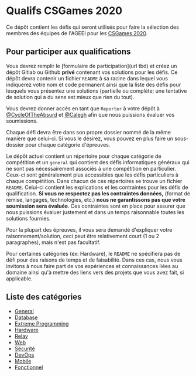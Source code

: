 # Qualifs CSGames 2020

Ce dépôt contient les défis qui seront utilisés pour faire la sélection des membres des équipes de l'AGEEI pour les [CSGames 2020](http://2020.csgames.org/).

## Pour participer aux qualifications

Vous devrez remplir le [formulaire de participation](url tbd) et créez un dépôt Gitlab ou Github **privé** contenant vos solutions pour les défis.
Ce dépôt devra contenir un fichier `README` à sa racine dans lequel vous indiquerez votre nom et code permanent ainsi que la liste des défis pour lesquels vous présentez une solutions (partielle ou complète; une tentative de solution qui a du sens est mieux que rien du tout).

Vous devrez donner accès en tant que `Reporter` à votre dépôt à [@CycleOfTheAbsurd](https://gitlab.com/CycleOfTheAbsurd) et [@Calegh](https://gitlab.com/Calegh) afin que nous puissions évaluer vos soumissions.

Chaque défi devra être dans son propre dossier nommé de la même manière que celui-ci. Si vous le désirez, vous pouvez en plus faire un sous-dossier pour chaque catégorie d'épreuves.

Le dépôt actuel contient un répertoire pour chaque catégorie de compétition et un `general` qui contient des défis informatiques généraux qui ne sont pas nécessairement associés à une compétition en particulier. Ceux-ci sont généralement plus accessibles que les défis particuliers à chaque compétition.
Dans chacun de ces répertoires se trouve un fichier `README`. Celui-ci contient les explications et les contraintes pour les défis de qualification. **Si vous ne respectez pas les contraintes données,** (format de remise, langages, technologies, etc.) **nous ne garantissons pas que votre soumission sera évaluée**. Ces contraintes sont en place pour assurer que nous puissions évaluer justement et dans un temps raisonnable toutes les solutions fournies.

Pour la plupart des épreuves, il vous sera demandé d'expliquer votre raisonnement/solution, ceci peut être relativement court (1 ou 2 paragraphes), mais n'est pas facultatif.

Pour certaines catégories (ex: Hardware), le `README` ne spécifiera pas de défi pour des raisons de temps et de faisabilité. Dans ces cas, nous vous invitons à nous faire part de vos expériences et connaissances liées au domaine ainsi qu'à mettre des liens vers des projets que vous avez fait, si applicable.

## Liste des catégories

 - [General](general/)
 - [Database](database/)
 - [Extreme Programming](extreme/)
 - [Hardware](hardware/)
 - [Relay](relay/)
 - [Web](web/)
 - [Sécurité](securite/)
 - [DevOps](devops/)
 - [Mobile](mobile/)
 - [Fonctionnel](fonctionnel/)
